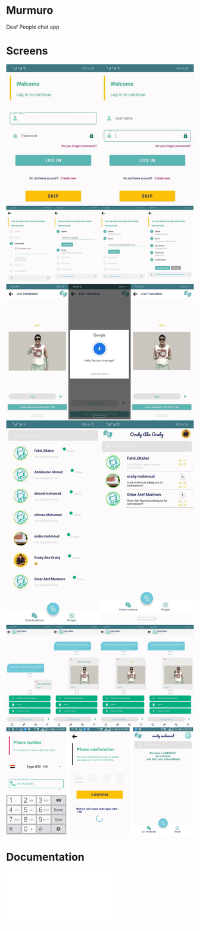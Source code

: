 # Murmuro
Deaf People chat app
# Screens
![](app5.jpg)
![](app4.png)
![](app3.png)
![](app2.jpg)
![](app1.png)
![](a.png)
# Documentation
![Murmuro Documentation](murmuro_report.pdf)
